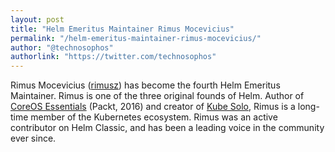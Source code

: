 ```yaml
---
layout: post
title: "Helm Emeritus Maintainer Rimus Mocevicius"
permalink: "/helm-emeritus-maintainer-rimus-mocevicius/"
author: "@technosophos"
authorlink: "https://twitter.com/technosophos"
---
```


Rimus Mocevicius ([rimusz](https://github.com/rimusz)) has become the fourth Helm Emeritus Maintainer. Rimus is one of the three original founds of Helm. Author of [CoreOS Essentials](https://rimusz.net/coreos-essential-book/) (Packt, 2016) and creator of [Kube Solo](https://github.com/TheNewNormal/kube-solo-osx), Rimus is a long-time member of the Kubernetes ecosystem. Rimus was an active contributor on Helm Classic, and has been a leading voice in the community ever since.